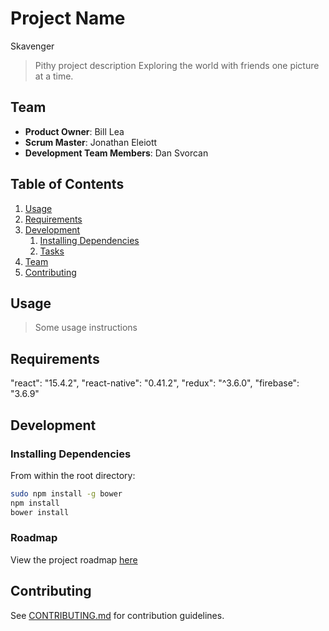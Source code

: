 # Project Name
Skavenger

> Pithy project description
Exploring the world with friends one picture at a time.

## Team

  - __Product Owner__: Bill Lea
  - __Scrum Master__: Jonathan Eleiott
  - __Development Team Members__: Dan Svorcan

## Table of Contents

1. [Usage](#Usage)
1. [Requirements](#requirements)
1. [Development](#development)
    1. [Installing Dependencies](#installing-dependencies)
    1. [Tasks](#tasks)
1. [Team](#team)
1. [Contributing](#contributing)

## Usage

> Some usage instructions

## Requirements
"react": "15.4.2",
"react-native": "0.41.2",
"redux": "^3.6.0",
"firebase": "3.6.9"

## Development

### Installing Dependencies

From within the root directory:

```sh
sudo npm install -g bower
npm install
bower install
```

### Roadmap

View the project roadmap [here](LINK_TO_PROJECT_ISSUES)


## Contributing

See [CONTRIBUTING.md](CONTRIBUTING.md) for contribution guidelines.
